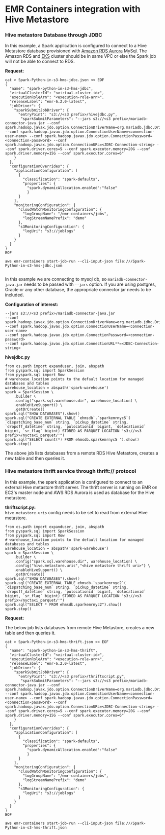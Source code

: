 # **EMR Containers integration with Hive Metastore**


### **Hive metastore Database through JDBC**

In this example, a Spark application is configured to connect to a Hive Metastore database provisioned with [Amazon RDS Aurora](https://aws.amazon.com/rds/aurora/) MySql. The Amazon RDS and [EKS](https://aws.amazon.com/eks/) cluster should be in same VPC or else the Spark job will not be able to connect to RDS.

**Request:**  
```
cat > Spark-Python-in-s3-hms-jdbc.json << EOF
{
  "name": "spark-python-in-s3-hms-jdbc", 
  "virtualClusterId": "<virtual-cluster-id>", 
  "executionRoleArn": "<execution-role-arn>", 
  "releaseLabel": "emr-6.2.0-latest", 
  "jobDriver": {
    "sparkSubmitJobDriver": {
      "entryPoint": "s3://<s3 prefix>/hivejdbc.py", 
       "sparkSubmitParameters": "--jars s3://<s3 prefix>/mariadb-connector-java.jar --conf spark.hadoop.javax.jdo.option.ConnectionDriverName=org.mariadb.jdbc.Driver --conf spark.hadoop.javax.jdo.option.ConnectionUserName=<connection-user-name> --conf spark.hadoop.javax.jdo.option.ConnectionPassword=<connection-password> --conf spark.hadoop.javax.jdo.option.ConnectionURL=<JDBC-Connection-string> --conf spark.driver.cores=5 --conf spark.executor.memory=20G --conf spark.driver.memory=15G --conf spark.executor.cores=6"
    }
  }, 
  "configurationOverrides": {
    "applicationConfiguration": [
      {
        "classification": "spark-defaults", 
        "properties": {
          "spark.dynamicAllocation.enabled":"false"
          }
      }
    ], 
    "monitoringConfiguration": {
      "cloudWatchMonitoringConfiguration": {
        "logGroupName": "/emr-containers/jobs", 
        "logStreamNamePrefix": "demo"
      }, 
      "s3MonitoringConfiguration": {
        "logUri": "s3://joblogs"
      }
    }
  }
}
EOF

aws emr-containers start-job-run --cli-input-json file:///Spark-Python-in-s3-hms-jdbc.json


```

In this example we are connecting to mysql db, so `mariadb-connector-java.jar` needs to be passed with `--jars` option. If you are using postgres, Oracle or any other database, the appropriate connector jar needs to be included.  

**Configuration of interest:**

```
--jars s3://<s3 prefix>/mariadb-connector-java.jar
--conf spark.hadoop.javax.jdo.option.ConnectionDriverName=org.mariadb.jdbc.Driver 
--conf spark.hadoop.javax.jdo.option.ConnectionUserName=<connection-user-name>  
--conf spark.hadoop.javax.jdo.option.ConnectionPassword=<connection-password>
--conf spark.hadoop.javax.jdo.option.ConnectionURL**=<JDBC-Connection-string>
```



**hivejdbc.py**

```
from os.path import expanduser, join, abspath
from pyspark.sql import SparkSession
from pyspark.sql import Row
# warehouse_location points to the default location for managed databases and tables
warehouse_location = abspath('spark-warehouse')
spark = SparkSession \
    .builder \
    .config("spark.sql.warehouse.dir", warehouse_location) \
    .enableHiveSupport() \
    .getOrCreate()
spark.sql("SHOW DATABASES").show()
spark.sql("CREATE EXTERNAL TABLE `ehmsdb`.`sparkemrnyc5`( `dispatching_base_num` string, `pickup_datetime` string, `dropoff_datetime` string, `pulocationid` bigint, `dolocationid` bigint, `sr_flag` bigint) STORED AS PARQUET LOCATION 's3://<s3 prefix>/nyctaxi_parquet/'")
spark.sql("SELECT count(*) FROM ehmsdb.sparkemrnyc5 ").show()
spark.stop()
```

The above job lists databases from a remote RDS Hive Metastore, creates a new table and then queries it.

### **Hive metastore thrift service through thrift:// protocol**

In this example, the spark application is configured to connect to an external Hive metastore thrift server. The thrift server is running on EMR on EC2's master node and AWS RDS Aurora is used as database for the Hive metastore.   



**thriftscript.py:**   
`hive.metastore.uris` config needs to be set to read from external Hive metastore.

```
from os.path import expanduser, join, abspath
from pyspark.sql import SparkSession
from pyspark.sql import Row
# warehouse_location points to the default location for managed databases and tables
warehouse_location = abspath('spark-warehouse')
spark = SparkSession \
    .builder \
    .config("spark.sql.warehouse.dir", warehouse_location) \
    .config("hive.metastore.uris","<hive metastore thrift uri>") \
    .enableHiveSupport() \
    .getOrCreate()
spark.sql("SHOW DATABASES").show()
spark.sql("CREATE EXTERNAL TABLE ehmsdb.`sparkemrnyc2`( `dispatching_base_num` string, `pickup_datetime` string, `dropoff_datetime` string, `pulocationid` bigint, `dolocationid` bigint, `sr_flag` bigint) STORED AS PARQUET LOCATION 's3://<s3 prefix>/nyctaxi_parquet/'")
spark.sql("SELECT * FROM ehmsdb.sparkemrnyc2").show()
spark.stop()
```

**Request:**

The below job lists databases from remote Hive Metastore, creates a new table and then queries it.
```
cat > Spark-Python-in-s3-hms-thrift.json << EOF
{
  "name": "spark-python-in-s3-hms-thrift", 
  "virtualClusterId": "<virtual-cluster-id>", 
  "executionRoleArn": "<execution-role-arn>", 
  "releaseLabel": "emr-6.2.0-latest", 
  "jobDriver": {
    "sparkSubmitJobDriver": {
      "entryPoint": "s3://<s3 prefix>/thriftscript.py", 
       "sparkSubmitParameters": "--jars s3://<s3 prefix>/mariadb-connector-java.jar --conf spark.hadoop.javax.jdo.option.ConnectionDriverName=org.mariadb.jdbc.Driver --conf spark.hadoop.javax.jdo.option.ConnectionUserName=<connection-user-name> --conf spark.hadoop.javax.jdo.option.ConnectionPassword=<connection-password> --conf spark.hadoop.javax.jdo.option.ConnectionURL=<JDBC-Connection-string> --conf spark.driver.cores=5 --conf spark.executor.memory=20G --conf spark.driver.memory=15G --conf spark.executor.cores=6"
    }
  }, 
  "configurationOverrides": {
    "applicationConfiguration": [
      {
        "classification": "spark-defaults", 
        "properties": {
          "spark.dynamicAllocation.enabled":"false"
          }
      }
    ], 
    "monitoringConfiguration": {
      "cloudWatchMonitoringConfiguration": {
        "logGroupName": "/emr-containers/jobs", 
        "logStreamNamePrefix": "demo"
      }, 
      "s3MonitoringConfiguration": {
        "logUri": "s3://joblogs"
      }
    }
  }
}
EOF

aws emr-containers start-job-run --cli-input-json file:///Spark-Python-in-s3-hms-thrift.json


```


